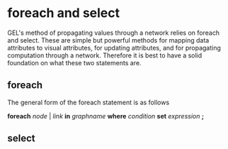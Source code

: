 foreach and select
===

GEL's method of propagating values through a network relies on foreach and select. These are simple but powerful methods for mapping data attributes to visual attributes, for updating attributes, and for propagating computation through a network. Therefore it is best to have a solid foundation on what these two statements are.

foreach 
---
The general form of the foreach statement is as follows

**foreach** *node* | *link* **in** *graphname* **where** *condition* **set** *expression* **;**


select 
---